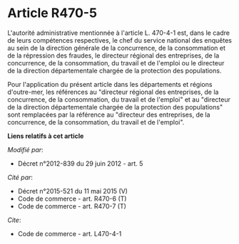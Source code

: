 # Article R470-5

L'autorité administrative mentionnée à l'article L. 470-4-1 est, dans le cadre de leurs compétences respectives, le chef du
service national des enquêtes au sein de la direction générale de la concurrence, de la consommation et de la répression des
fraudes, le directeur régional des entreprises, de la concurrence, de la consommation, du travail et de l'emploi ou le
directeur de la direction départementale chargée de la protection des populations.

Pour l'application du présent article dans les départements et régions d'outre-mer, les références au "directeur régional des
entreprises, de la concurrence, de la consommation, du travail et de l'emploi" et au "directeur de la direction
départementale chargée de la protection des populations" sont remplacées par la référence au "directeur des entreprises, de
la concurrence, de la consommation, du travail et de l'emploi".

**Liens relatifs à cet article**

_Modifié par_:

  - Décret n°2012-839 du 29 juin 2012 - art. 5

_Cité par_:

  - Décret n°2015-521 du 11 mai 2015 (V)
  - Code de commerce - art. R470-6 (T)
  - Code de commerce - art. R470-7 (T)

_Cite_:

  - Code de commerce - art. L470-4-1
